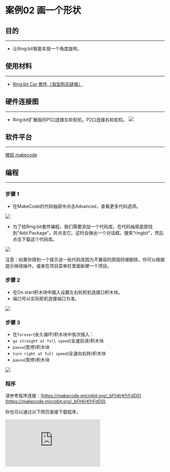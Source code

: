 ﻿---
sidebar_position: 10
sidebar_label: 画一个形状
---

# 案例02 画一个形状

## 目的
---
- 让Ring:bit智能车按一个角度旋转。

## 使用材料
---
- [Ring:bit Car 套件（淘宝购买链接）](https://item.taobao.com/item.htm?ft=t&id=608540718403)

## 硬件连接图
---
- Ring:bit扩展版的P1口连接左轮舵机，P2口连接右轮舵机。
![](https://wiki-media-ef.oss-cn-hongkong.aliyuncs.com//images/jBVHea8.png)

## 软件平台
---
[微软 makecode](https://makecode.microbit.org/#)

## 编程
---
### 步骤 1
- 在MakeCode的代码抽屉中点击Advanced，查看更多代码选项。

![](https://wiki-media-ef.oss-cn-hongkong.aliyuncs.com//images/2qCyzQ7.png)

- 为了给Ring:bit套件编程，我们需要添加一个代码库。在代码抽屉底部找到“Add Package”，并点击它。这时会弹出一个对话框。搜索“ringbit"，然后点击下载这个代码库。

![](https://wiki-media-ef.oss-cn-hongkong.aliyuncs.com//images/1Wq2Mov.jpg)

注意：如果你得到一个提示说一些代码库因为不兼容的原因将被删除，你可以根据提示继续操作，或者在项目菜单栏里面新建一个项目。

### 步骤 2

- 在On start积木块中插入设置左右轮舵机连接口积木块。
- 端口号以实际舵机连接端口为准。

![](https://wiki-media-ef.oss-cn-hongkong.aliyuncs.com//images/ring_bit_car_v2_case_02_01.png)

### 步骤 3

- 在`forever`(永久循环)积木块中依次插入：
- `go straight at full speed`(全速前进)积木块
- `pause`(暂停)积木块
- `turn right at full speed`(全速向右转)积木块
- `pause`(暂停)积木块

![](https://wiki-media-ef.oss-cn-hongkong.aliyuncs.com//images/ring_bit_car_v2_case_02_02.png)


### 程序

请参考程序连接：[https://makecode.microbit.org/_bFhKrKfrFdD0](https://makecode.microbit.org/_bFhKrKfrFdD0)

你也可以通过以下网页直接下载程序。

<div
    style={{
        position: 'relative',
        paddingBottom: '60%',
        overflow: 'hidden',
    }}
>
    <iframe
        src="https://makecode.microbit.org/_bFhKrKfrFdD0"
        frameborder="0"
        sandbox="allow-popups allow-forms allow-scripts allow-same-origin"
        style={{
            position: 'absolute',
            width: '100%',
            height: '100%',
        }}
    />
</div>
---


## 结论
---
- 小车向前走，然后向右旋转一个角度，继续向前走。


![](https://wiki-media-ef.oss-cn-hongkong.aliyuncs.com//images/srKhgfm.jpg)

## 思考
---
- 让你的小车舞蹈起来，如何编程？

## 常见问题
---


## 相关阅读
---
